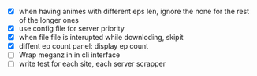 - [x] when having animes with different eps len, ignore the none for the rest of the longer ones
- [x] use config file for server priority
- [x] when file file is interupted while downloding, skipit
- [x] diffent ep count panel: display ep count
- [ ] Wrap meganz in in cli interface
- [ ] write test for each site, each server scrapper
